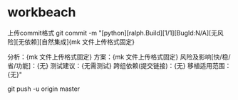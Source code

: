 # workbeach



上传commit格式
git commit -m "[python][ralph.Build][1/1][BugId:N/A][无风险][无依赖][自然集成]{mk 文件上传格式固定}

分析：{mk 文件上传格式固定}
方案：{mk 文件上传格式固定}
风险及影响[快/稳/省/功能]：{无}
测试建议：{无需测试}
跨组依赖(提交链接)：{无}
移植适用范围：{无}"

git push  -u origin master